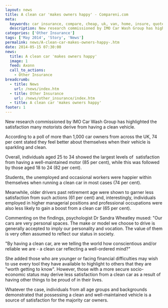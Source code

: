 ```yaml
---
layout: news
title: A clean car 'makes owners happy' - Compareni.com
meta:
  keywords: car insurance, compare, cheap, uk, van, home, insure, quotes, online, comparison, bike, loans, life
  description: New research commissioned by IMO Car Wash Group has highlighted the satisfaction many motorists derive from having a clean vehicle
categories: ['Other Insurance']
tags: ['May 2014', 'Story', 'News']
permalink: news/A-clean-car-makes-owners-happy-.htm
date: 2014-05-15 07:30:00
news:
  title: A clean car 'makes owners happy'
  image: 1
  feed: Axonn
  call_to_actions:
    - Other Insurance
breadcrumb:
  - title: News
    url: /news/index.htm
  - title: Other Insurance
    url: /news/other_insurance/index.htm
  - title: A clean car 'makes owners happy'
footer: 1
---
```


New research commissioned by IMO Car Wash Group has highlighted the satisfaction many motorists derive from having a clean vehicle.

According to a poll of more than 1,000 car owners from across the UK, 74 per cent stated they feel better about themselves when their vehicle is sparkling and clean.

Overall, individuals aged 25 to 34 showed the largest levels of&nbsp; satisfaction from having a well-maintained motor (85 per cent), while this was followed by those aged 18 to 24 (82 per cent).

Students, the unemployed and occasional workers were happier within themselves when running a clean car in most cases (74 per cent).

Meanwhile, older drivers past retirement age were shown to garner less satisfaction from such actions (61 per cent) and, interestingly, individuals employed in higher managerial positions and professional occupations were also less likely to gain a boost from a clean car (65 per cent).

Commenting on the findings, psychologist Dr Sandra Wheatley mused:&nbsp;&quot;Our cars are very personal spaces. The make or model we choose to drive is generally accepted to imply our personality and vocation. The value of them is very often assumed to reflect our status in society.

&quot;By having a clean car, are we telling the world how conscientious and/or reliable we are - a clean car reflecting a well-ordered mind?&quot;

She added those who are younger or facing financial difficulties may wish to use every tool they have available to highlight to others that they are &quot;worth getting to know&quot;. However, those with a more secure socio-economic status may derive less satisfaction from a clean car as a result of having other things to be proud of in their lives.

Whatever the case, individuals from all age groups and backgrounds demonstrated that possessing a clean and well-maintained vehicle is a source of satisfaction for the majority car owners.
